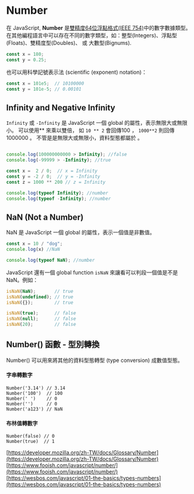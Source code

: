 # Number

在 JavaScript, **Number** 是[雙精度64位浮點格式\(IEEE 754\)](http://en.wikipedia.org/wiki/Double_precision_floating-point_format)中的數字數據類型。在其他編程語言中可以存在不同的數字類型，如：整型\(Integers\)、浮點型\(Floats\)、雙精度型\(Doubles\)、 或 大數型\(Bignums\).

```javascript
const x = 180;
const y = 0.25;
```

也可以用科學記號表示法 \(scientific \(exponent\) notation\)：

```javascript
const x = 101e5;  // 10100000
const y = 101e-5; // 0.00101
```

## Infinity and Negative Infinity

`Infinity` 或 `-Infinity` 是 JavaScript 一個 global 的屬性，表示無限大或無限小。 可以使用\*\* 來乘以雙倍， 如 `10 ** 2` 會回傳100 ， `1000**2`  則回傳 1000000 。 不管是是無限大或無限小，資料型態都屬於  。

```javascript

console.log(100000000000 > Infinity); //false
console.log(-99999 > -Infinity); //true

const x =  2 / 0;  // x = Infinity
const y = -2 / 0;  // y = -Infinity
const z = 1000 ** 200 // z = Infinity

console.log(typeof Infinity); //number
console.log(typeof -Infinity); //number
```

## NaN \(Not a Number\)

NaN 是 JavaScript 一個 global 的屬性，表示一個值是非數值。

```javascript
const x = 10 / "dog";
console.log(x) //NaN

console.log(typeof NaN); //number
```

JavaScript 還有一個 global function `isNaN` 來讓看可以判段一個值是不是 NaN。例如：

```javascript
isNaN(NaN);       // true
isNaN(undefined); // true
isNaN({});        // true

isNaN(true);      // false
isNaN(null);      // false
isNaN(20);        // false
```



###  <a id="things-to-know-about-math-in-javascript"></a>

## Number\(\) 函數 - 型別轉換

Number\(\) 可以用來將其他的資料型態轉型 \(type conversion\) 成數值型態。

#### 字串轉數字 <a id="&#x5B57;&#x4E32;&#x8F49;&#x6578;&#x5B57;"></a>

```text
Number('3.14') // 3.14
Number('100')  // 100
Number(' ')    // 0
Number('')     // 0
Number('a123') // NaN
```

#### 布林值轉數字 <a id="&#x5E03;&#x6797;&#x503C;&#x8F49;&#x6578;&#x5B57;"></a>

```text
Number(false) // 0
Number(true)  // 1
```







  
[https://developer.mozilla.org/zh-TW/docs/Glossary/Number](https://developer.mozilla.org/zh-TW/docs/Glossary/Number)  
[https://www.fooish.com/javascript/number/](https://www.fooish.com/javascript/number/)  
[https://wesbos.com/javascript/01-the-basics/types-numbers](https://wesbos.com/javascript/01-the-basics/types-numbers)

